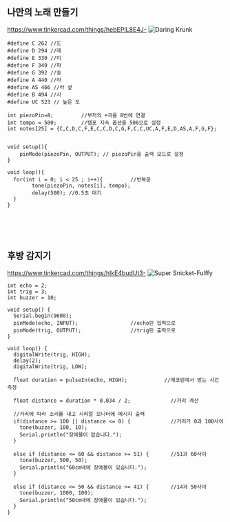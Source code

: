 나만의 노래 만들기
  ---
https://www.tinkercad.com/things/hebEPlL8E4J-
![Daring Krunk](https://github.com/sejongsmarcle/2024_Spring_SMARCLE_Snaegi_Study/assets/162951669/7e9557d8-3169-42b9-b2da-2aa7f7264fcd)
    
```
#define C 262 //도
#define D 294 //레
#define E 330 //미
#define F 349 //파
#define G 392 //솔
#define A 440 //라
#define AS 466 //라 샾
#define B 494 //시
#define UC 523 // 높은 도

int piezoPin=8; 		//부저의 +극을 8번에 연결
int tempo = 500; 		//템포 지속 옵션을 500으로 설정
int notes[25] = {C,C,D,C,F,E,C,C,D,C,G,F,C,C,UC,A,F,E,D,AS,A,F,G,F};


void setup(){
	pinMode(piezoPin, OUTPUT); // piezoPin을 출력 모드로 설정
}

void loop(){
  for(int i = 0; i < 25 ; i++){ 		//반복문
		tone(piezoPin, notes[i], tempo); 
    	delay(500); //0.5초 대기
  }
}
```
<br><br><br>   

후방 감지기
   ---
https://www.tinkercad.com/things/hlkE4budUt3-
![Super Snicket-Fulffy](https://github.com/sejongsmarcle/2024_Spring_SMARCLE_Snaegi_Study/assets/162951669/fddb0c98-18ae-4b2c-abde-6af5750484ae)

```
int echo = 2; 
int trig = 3; 
int buzzer = 10; 

void setup() {
  Serial.begin(9600); 
  pinMode(echo, INPUT);                 //echo핀 입력으로
  pinMode(trig, OUTPUT);                //trig핀 출력으로
}

void loop() {
  digitalWrite(trig, HIGH);                           
  delay(2);                                                       
  digitalWrite(trig, LOW);
                         
  float duration = pulseIn(echo, HIGH);            //에코핀에서 받는 시간 측정

  float distance = duration * 0.034 / 2;             //거리 계산

  //거리에 따라 소리를 내고 시리얼 모니터에 메시지 출력
  if(distance >= 100 || distance <= 0) {             //거리가 0과 100사이
    tone(buzzer, 100, 10);
    Serial.println("장애물이 없습니다.");
  }

  else if (distance <= 60 && distance >= 51) {       //51과 60사이
    tone(buzzer, 500, 50);
    Serial.println("60cm내에 장애물이 있습니다.");
  }

  else if (distance <= 50 && distance >= 41) {       //14과 50사이
    tone(buzzer, 1000, 100);
    Serial.println("50cm내에 장애물이 있습니다.");
  }
}
```
